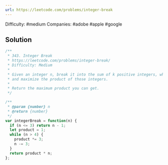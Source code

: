 ```yaml
---
url: https://leetcode.com/problems/integer-break
---
```


Difficulty: #medium
Companies: #adobe #apple #google

## Solution

```javascript
/**
 * 343. Integer Break
 * https://leetcode.com/problems/integer-break/
 * Difficulty: Medium
 *
 * Given an integer n, break it into the sum of k positive integers, where k >= 2,
 * and maximize the product of those integers.
 *
 * Return the maximum product you can get.
 */

/**
 * @param {number} n
 * @return {number}
 */
var integerBreak = function(n) {
  if (n <= 3) return n - 1;
  let product = 1;
  while (n > 4) {
    product *= 3;
    n -= 3;
  }
  return product * n;
};

```
